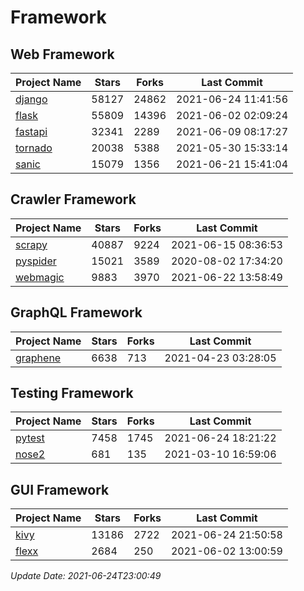 # Framework

## Web Framework
| Project Name | Stars | Forks | Last Commit |
| ------------ | ----- | ----- | ----------- |
| [django](https://github.com/django/django) | 58127 | 24862 | 2021-06-24 11:41:56 |
| [flask](https://github.com/pallets/flask) | 55809 | 14396 | 2021-06-02 02:09:24 |
| [fastapi](https://github.com/tiangolo/fastapi) | 32341 | 2289 | 2021-06-09 08:17:27 |
| [tornado](https://github.com/tornadoweb/tornado) | 20038 | 5388 | 2021-05-30 15:33:14 |
| [sanic](https://github.com/sanic-org/sanic) | 15079 | 1356 | 2021-06-21 15:41:04 |

## Crawler Framework
| Project Name | Stars | Forks | Last Commit |
| ------------ | ----- | ----- | ----------- |
| [scrapy](https://github.com/scrapy/scrapy) | 40887 | 9224 | 2021-06-15 08:36:53 |
| [pyspider](https://github.com/binux/pyspider) | 15021 | 3589 | 2020-08-02 17:34:20 |
| [webmagic](https://github.com/code4craft/webmagic) | 9883 | 3970 | 2021-06-22 13:58:49 |

## GraphQL Framework
| Project Name | Stars | Forks | Last Commit |
| ------------ | ----- | ----- | ----------- |
| [graphene](https://github.com/graphql-python/graphene) | 6638 | 713 | 2021-04-23 03:28:05 |

## Testing Framework
| Project Name | Stars | Forks | Last Commit |
| ------------ | ----- | ----- | ----------- |
| [pytest](https://github.com/pytest-dev/pytest) | 7458 | 1745 | 2021-06-24 18:21:22 |
| [nose2](https://github.com/nose-devs/nose2) | 681 | 135 | 2021-03-10 16:59:06 |

## GUI Framework
| Project Name | Stars | Forks | Last Commit |
| ------------ | ----- | ----- | ----------- |
| [kivy](https://github.com/kivy/kivy) | 13186 | 2722 | 2021-06-24 21:50:58 |
| [flexx](https://github.com/flexxui/flexx) | 2684 | 250 | 2021-06-02 13:00:59 |

*Update Date: 2021-06-24T23:00:49*